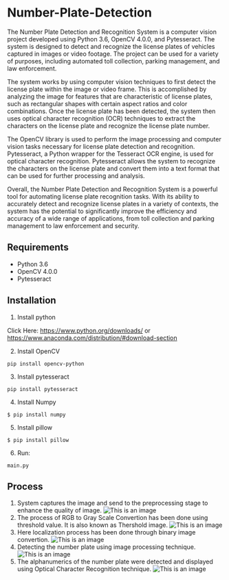 # Number-Plate-Detection
The Number Plate Detection and Recognition System is a computer vision project developed using Python 3.6, OpenCV 4.0.0, and Pytesseract. The system is designed to detect and recognize the license plates of vehicles captured in images or video footage. The project can be used for a variety of purposes, including automated toll collection, parking management, and law enforcement.

The system works by using computer vision techniques to first detect the license plate within the image or video frame. This is accomplished by analyzing the image for features that are characteristic of license plates, such as rectangular shapes with certain aspect ratios and color combinations. Once the license plate has been detected, the system then uses optical character recognition (OCR) techniques to extract the characters on the license plate and recognize the license plate number.

The OpenCV library is used to perform the image processing and computer vision tasks necessary for license plate detection and recognition. Pytesseract, a Python wrapper for the Tesseract OCR engine, is used for optical character recognition. Pytesseract allows the system to recognize the characters on the license plate and convert them into a text format that can be used for further processing and analysis.

Overall, the Number Plate Detection and Recognition System is a powerful tool for automating license plate recognition tasks. With its ability to accurately detect and recognize license plates in a variety of contexts, the system has the potential to significantly improve the efficiency and accuracy of a wide range of applications, from toll collection and parking management to law enforcement and security.

## Requirements
* Python 3.6
* OpenCV 4.0.0
* Pytesseract 

## Installation
1. Install python 

Click Here: https://www.python.org/downloads/ or https://www.anaconda.com/distribution/#download-section

2. Install OpenCV

```
pip install opencv-python
```

3. Install pytesseract

```
pip install pytesseract
```

4. Install Numpy

```
$ pip install numpy
```

5. Install pillow

```
$ pip install pillow
```
6. Run:
````
main.py
````
## Process
1. System captures the image and send to the preprocessing stage to enhance the quality of image.
![This is an image](xyz)
2. The process of RGB to Gray Scale Convertion has been done using threshold value. It is also known as Thershold image.
![This is an image](xyz)
3. Here localization process has been done through binary image convertion.
![This is an image](xyz)
4. Detecting the number plate using image processing technique.
![This is an image](xyz)
5. The alphanumerics of the number plate were detected and displayed using Optical Character Recognition technique.
![This is an image](xyz)
